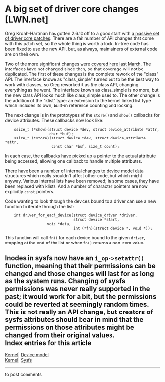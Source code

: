 # A big set of driver core changes [LWN.net]

Greg Kroah-Hartman has gotten 2.6.13 off to a good start with [a massive set of driver core patches](http://lwn.net/Articles/140764/). There are a fair number of API changes that come with this patch set, so the whole thing is worth a look. In-tree code has been fixed to use the new API, but, as always, maintainers of external code are on their own. 

Two of the more significant changes were [covered here last March](/Articles/128644/). The interfaces have not changed since then, so that coverage will not be duplicated. The first of these changes is the complete rework of the "class" API. The interface known as "class_simple" turned out to be the best way to work with classes, so Greg reworked it as _the_ class API, changing everything as he went. The interface known as class_simple is no more, but the new class API looks much like class_simple used to. The other change is the addition of the "klist" type: an extension to the kernel linked list type which includes its own, built-in reference counting and locking. 

The next change is in the prototypes of the `store()` and `show()` callbacks for device attributes. These callbacks now look like: 
    
    
        ssize_t (*show)(struct device *dev, struct device_attribute *attr,
                        char *buf);
        ssize_t (*store)(struct device *dev, struct device_attribute *attr,
                         const char *buf, size_t count);
    

In each case, the callbacks have picked up a pointer to the actual attribute being accessed, allowing one callback to handle multiple attributes. 

There have been a number of internal changes to device model data structures which really shouldn't affect other code, but which might anyway. Various internal lists have been removed; in some cases, they have been replaced with klists. And a number of character pointers are now explicitly `const` pointers. 

Code wanting to look through the devices bound to a driver can use a new function to iterate through the list: 
    
    
        int driver_for_each_device(struct device_driver *driver, 
                                   struct device *start, 
    			       void *data, 
                                   int (*fn)(struct device *, void *));
    

This function will call `fn()` for each device bound to the given `driver`, stopping at the end of the list or when `fn()` returns a non-zero value. 

Inodes in sysfs now have an `i_op->setattr()` function, meaning that their permissions can be changed and those changes will last for as long as the system runs. Changing of sysfs permissions was never really supported in the past; it would work for a bit, but the permissions could be reverted at seemingly random times. This is not really an API change, but creators of sysfs attributes should bear in mind that the permissions on those attributes might be changed from their original values.  
Index entries for this article  
---  
[Kernel](/Kernel/Index)| [Device model](/Kernel/Index#Device_model)  
[Kernel](/Kernel/Index)| [Sysfs](/Kernel/Index#Sysfs)  
  


* * *

to post comments 

